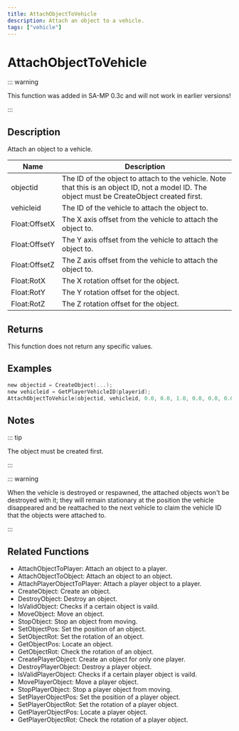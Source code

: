 ```yaml
---
title: AttachObjectToVehicle
description: Attach an object to a vehicle.
tags: ["vehicle"]
---
```


# AttachObjectToVehicle

<TagLinks />

::: warning

This function was added in SA-MP 0.3c and will not work in earlier versions!

:::

## Description

Attach an object to a vehicle.

| Name          | Description                                                                                                                                   |
| ------------- | --------------------------------------------------------------------------------------------------------------------------------------------- |
| objectid      | The ID of the object to attach to the vehicle. Note that this is an object ID, not a model ID. The object must be CreateObject created first. |
| vehicleid     | The ID of the vehicle to attach the object to.                                                                                                |
| Float:OffsetX | The X axis offset from the vehicle to attach the object to.                                                                                   |
| Float:OffsetY | The Y axis offset from the vehicle to attach the object to.                                                                                   |
| Float:OffsetZ | The Z axis offset from the vehicle to attach the object to.                                                                                   |
| Float:RotX    | The X rotation offset for the object.                                                                                                         |
| Float:RotY    | The Y rotation offset for the object.                                                                                                         |
| Float:RotZ    | The Z rotation offset for the object.                                                                                                         |

## Returns

This function does not return any specific values.

## Examples

```c
new objectid = CreateObject(...);
new vehicleid = GetPlayerVehicleID(playerid);
AttachObjectToVehicle(objectid, vehicleid, 0.0, 0.0, 1.0, 0.0, 0.0, 0.0);
```

## Notes

::: tip

The object must be created first.

:::

::: warning

When the vehicle is destroyed or respawned, the attached objects won't be destroyed with it; they will remain stationary at the position the vehicle disappeared and be reattached to the next vehicle to claim the vehicle ID that the objects were attached to.

:::

## Related Functions

- AttachObjectToPlayer: Attach an object to a player.
- AttachObjectToObject: Attach an object to an object.
- AttachPlayerObjectToPlayer: Attach a player object to a player.
- CreateObject: Create an object.
- DestroyObject: Destroy an object.
- IsValidObject: Checks if a certain object is vaild.
- MoveObject: Move an object.
- StopObject: Stop an object from moving.
- SetObjectPos: Set the position of an object.
- SetObjectRot: Set the rotation of an object.
- GetObjectPos: Locate an object.
- GetObjectRot: Check the rotation of an object.
- CreatePlayerObject: Create an object for only one player.
- DestroyPlayerObject: Destroy a player object.
- IsValidPlayerObject: Checks if a certain player object is vaild.
- MovePlayerObject: Move a player object.
- StopPlayerObject: Stop a player object from moving.
- SetPlayerObjectPos: Set the position of a player object.
- SetPlayerObjectRot: Set the rotation of a player object.
- GetPlayerObjectPos: Locate a player object.
- GetPlayerObjectRot: Check the rotation of a player object.
